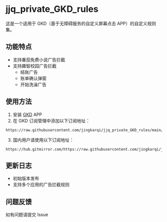 # jjq_private_GKD_rules

这是一个适用于 GKD（基于无障碍服务的自定义屏幕点击 APP）的自定义规则集。

## 功能特点

- 支持番茄免费小说广告拦截
- 支持趣智校园广告拦截
  - 结账广告
  - 账单确认弹窗
  - 开始洗澡广告

## 使用方法

1. 安装 [GKD](https://github.com/gkd-kit/gkd) APP
2. 在 GKD 订阅管理中添加以下订阅地址：
```url
https://raw.githubusercontent.com/jingkarqi/jjq_private_GKD_rules/main/raw/jjq.json5
```
3. 国内用户请使用以下订阅地址：
```url
https://hub.gitmirror.com/https://raw.githubusercontent.com/jingkarqi/jjq_private_GKD_rules/main/raw/jjq.json5
```

## 更新日志

- 初始版本发布
- 支持多个应用的广告拦截规则

## 问题反馈

如有问题请提交 Issue